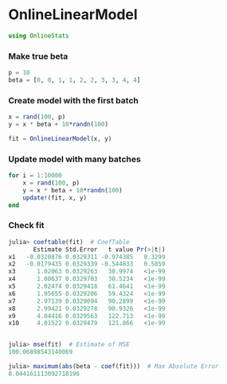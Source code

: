 
# OnlineLinearModel


````julia
using OnlineStats
````





### Make true beta
````julia
p = 10
beta = [0, 0, 1, 1, 2, 2, 3, 3, 4, 4]
````





### Create model with the first batch
````julia
x = rand(100, p)
y = x * beta + 10*randn(100)

fit = OnlineLinearModel(x, y)
````





### Update model with many batches
````julia
for i = 1:10000
    x = rand(100, p)
    y = x * beta + 10*randn(100)
    update!(fit, x, y)
end
````





### Check fit
````julia
julia> coeftable(fit)  # CoefTable
       Estimate Std.Error   t value Pr(>|t|)
x1   -0.0320876 0.0329311 -0.974385   0.3299
x2   -0.0179435 0.0329339 -0.544833   0.5859
x3      1.02063 0.0329263   30.9974   <1e-99
x4      1.00637 0.0329703   30.5234   <1e-99
x5      2.02474 0.0329418   61.4641   <1e-99
x6      1.95655 0.0329206   59.4324   <1e-99
x7      2.97139 0.0329094   90.2899   <1e-99
x8      2.99421 0.0329278   90.9326   <1e-99
x9      4.04416 0.0329563   122.713   <1e-99
x10     4.01522 0.0329479   121.866   <1e-99


julia> mse(fit)  # Estimate of MSE
100.06898543140069

julia> maximum(abs(beta - coef(fit)))  # Max Absolute Error
0.044161113092718196

````


